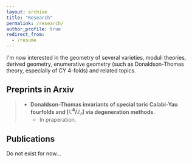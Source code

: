 ```yaml
---
layout: archive
title: "Research"
permalink: /research/
author_profile: true
redirect_from:
  - /resume
---
```


I'm now interested in the geometry of several varieties, moduli theories, derived geometry, enumerative geometry (such as Donaldson-Thomas theory, especially of CY $4$-folds) and related topics.

## Preprints in Arxiv

> - **Donaldson-Thomas invariants of special toric Calabi-Yau fourfolds and $[\mathbb C^4/\mathbb Z_r]$ via degeneration methods**.
>   - In praperation.



## Publications

Do not exist for now...
